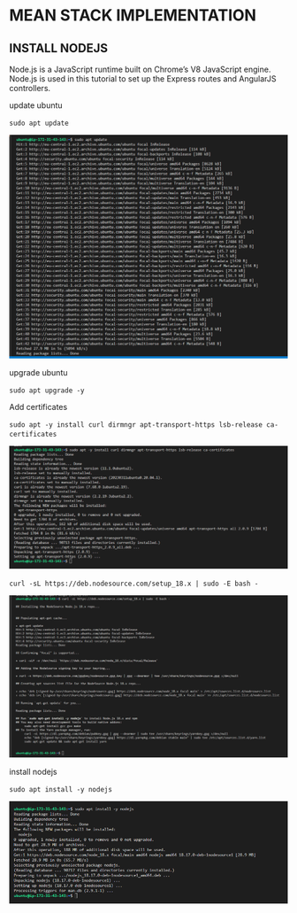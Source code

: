 # MEAN STACK IMPLEMENTATION
## INSTALL NODEJS

Node.js is a JavaScript runtime built on Chrome’s V8 JavaScript engine. Node.js is used in this tutorial to set up the Express routes and AngularJS controllers.

update ubuntu

`sudo apt update`

![updating ubuntu](./images/installing_nodejs/updating_ubuntu.png)

upgrade ubuntu

`sudo apt upgrade -y`

Add certificates

`sudo apt -y install curl dirmngr apt-transport-https lsb-release ca-certificates`

![adding certificates](./images/installing_nodejs/adding_certificates1.png)

`curl -sL https://deb.nodesource.com/setup_18.x | sudo -E bash -`

![adding certificates](./images/installing_nodejs/adding_certificates2.png)

install nodejs

`sudo apt install -y nodejs`

![installing nodejs](./images/installing_nodejs/installing_nodejs.png)


